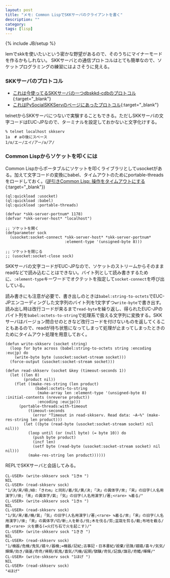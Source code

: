 ```yaml
---
layout: post
title: "メモ: Common LispでSKKサーバのクライアントを書く"
description: ""
category: 
tags: [lisp]
---
```

{% include JB/setup %}

lemでskkを使いたいという密かな野望があるので、そのうちにマイナーモードを作るかもしれない。
SKKサーバとの通信プロトコルはとても簡単なので、ソケットプログラミングの練習にはよさそうに見える。

### SKKサーバのプロトコル

- [これは今使ってるSKKサーバの一つdbskkd-cdbのプロトコル](https://github.com/jj1bdx/dbskkd-cdb/blob/master/skk-server-protocol.md){:target="_blank"}
- [これはPySocialSKKServのページにあったプロトコル](https://ja.osdn.net/projects/pysocialskkserv/wiki/SKKServ){:target="_blank"}

telnetからSKKサーバにつないで実験することもできる。ただしSKKサーバの文字コードはEUC-JPなので、ターミナルを設定しておかないと文字化けする。
```
% telnet localhost skkserv
1a  # aの後にスペース
1/α/エー/エイ/アー/а/ア/
```

### Common Lispからソケットを叩くには
Common Lispからポータブルにソケットを叩くライブラリとしてusocketがある。加えて文字コードの変換にbabel、タイムアウトのためにportable-threadsをロードしておく。([逆引きCommon Lisp: 操作をタイムアウトにする](http://tips.cddddr.org/common-lisp/index.cgi?%e6%93%8d%e4%bd%9c%e3%82%92%e3%82%bf%e3%82%a4%e3%83%a0%e3%82%a2%e3%82%a6%e3%83%88%e3%81%ab%e3%81%99%e3%82%8b){:target="_blank"})

```common_lisp
(ql:quickload :usocket)
(ql:quickload :babel)
(ql:quickload :portable-threads)

(defvar *skk-server-portnum* 1178)
(defvar *skk-server-host* "localhost")

;; ソケットを開く
(defparameter sock
  (usocket:socket-connect *skk-server-host* *skk-server-portnum*
                          :element-type '(unsigned-byte 8)))
                          
;; ソケットを閉じる
;; (usocket:socket-close sock)
```

SKKサーバの文字コードがEUC-JPなので、ソケットのストリームからそのままreadなどで読み込むことはできない。バイト列として読み書きするために、`:element-type`キーワードでオクテットを指定して`socket-connect`を呼び出している。


読み書きにも注意が必要で、書き出しのときは`babel:string-to-octets`でEUC-JPエンコーディングした文字列のバイト列を1文字ずつ`write-byte`で書き出す。
読み出し時は改行コードが来るまで`read-byte`を繰り返し、得られたEUC-JPのバイト列を`babel:octets-to-string`で処理系で扱える文字列に変換する。SKKサーバはバージョン問合せのときなど改行コードを付けないものを返してくることもあるので、readが待ち状態になってしまって処理が止まってしまったときのためにタイムアウト処理を用意しておく。

```common_lisp
(defun write-skkserv (socket string)
  (loop for byte across (babel:string-to-octets string :encoding :eucjp) do
    (write-byte byte (usocket:socket-stream socket)))
  (force-output (usocket:socket-stream socket)))

(defun read-skkserv (socket &key (timeout-seconds 1))
  (let ((len 0)
        (product nil))
    (flet ((make-res-string (len product)
             (babel:octets-to-string
              (make-array len :element-type '(unsigned-byte 8) :initial-contents (nreverse product))
              :encoding :eucjp)))
      (portable-threads:with-timeout
          (timeout-seconds
            (error "Timeout in read-skkserv. Read data: ~A~%" (make-res-string len product)))
        (let ((byte (read-byte (usocket:socket-stream socket) nil nil)))
          (loop until (or (null byte) (= byte 10)) do
            (push byte product)
            (incf len)
            (setf byte (read-byte (usocket:socket-stream socket) nil nil)))
          (make-res-string len product))))))
```

REPLでSKKサーバと会話してみる。

```
CL-USER> (write-skkserv sock "1きm ")
NIL
CL-USER> (read-skkserv sock)
"1/決/来/極;NB:「きわm」と同形/着/気/黄/决;「決」の異体字/來;「来」の旧字(人名用漢字)/徠;「来」の異体字/氣;「気」の旧字(人名用漢字)/著;<rare> ≒着る/"
CL-USER> (write-skkserv sock "1きn ")
NIL
CL-USER> (read-skkserv sock)
"1/気/来/着/機/氣;「気」の旧字(人名用漢字)/著;<rare> ≒着る/來;「来」の旧字(人名用漢字)/徠;「来」の異体字/切/斬;人を斬る/伐;木を伐る/剪;盆栽を剪る/截;布地を截る/鑽;<rare> 火を鑽る(=火打ち石で火を起こす)/"
CL-USER> (write-skkserv sock "1きき ")
NIL
CL-USER> (read-skkserv sock)
"1/機器/危機/鬼気/嬉々/器機;=機器/記紀;古事記・日本書紀/毀棄/忌諱/嬉嬉/喜々/気気/輝輝/効き/窺基/奇奇/帰期/飢鬼/喜気/汽機/起期/騏驥/奇気/記旗/諱忌/奇鰭/暉暉/"
CL-USER> (write-skkserv sock "1ほげ ")
NIL
CL-USER> (read-skkserv sock)
"4ほげ"
```
